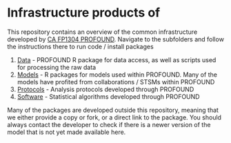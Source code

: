 # Infrastructure products of 

This repository contains an overview of the common infrastructure developed by [CA FP1304 PROFOUND](http://cost-profound.eu/site/). Navigate to the subfolders and follow the instructions there to run code / install packages 

1. [Data](https://github.com/COST-FP1304-PROFOUND/ProfoundProducts/tree/master/Data) - PROFOUND R package for data access, as well as scripts used for processing the raw data
2. [Models](https://github.com/COST-FP1304-PROFOUND/ProfoundProducts/tree/master/Models) - R packages for models used within PROFOUND. Many of the models have profited from collaborations / STSMs within PROFOUND
3. [Protocols](https://github.com/COST-FP1304-PROFOUND/ProfoundProducts/tree/master/Protocols) - Analysis protocols developed through PROFOUND
4. [Software](https://github.com/COST-FP1304-PROFOUND/ProfoundProducts/tree/master/Software) - Statistical algorithms developed through PROFOUND

Many of the packages are developed outside this repository, meaning that we either provide a copy or fork, or a direct link to the package. You should always contact the developer to check if there is a newer version of the model that is not yet made available here.  

